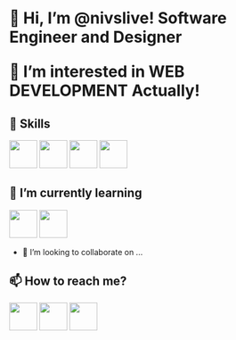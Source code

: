  <h1> 👋 Hi, I’m @nivslive! Software Engineer and Designer



 👀 I’m interested in  WEB DEVELOPMENT Actually!  </h1> 
 
<h2> 🌱 Skills </h2>
<img src="https://seeklogo.com/images/H/html5-logo-EF92D240D7-seeklogo.com.png" width="50"> <img src="https://seeklogo.com/images/C/css-3-logo-AF06D75231-seeklogo.com.png" width="50">    <img src="https://seeklogo.com/images/J/javascript-logo-E967E87D74-seeklogo.com.png" width="50"> <img src="https://seeklogo.com/images/J/javascript-logo-E967E87D74-seeklogo.com.png" width="50"> 
<h2> 🌱 I’m currently learning </h2>
 <img src="https://w7.pngwing.com/pngs/18/497/png-transparent-black-and-blue-atom-icon-screenshot-react-javascript-responsive-web-design-github-angularjs-github-logo-electric-blue-signage.png" width="50"> <img src="https://cdn.iconscout.com/icon/free/png-256/laravel-226015.png" width="50"> 



- 💞️ I’m looking to collaborate on ...
<h2> 📫 How to reach me? </h2>

<a href="https://instagram.com/nivslive"><img src="https://seeklogo.com/images/I/instagram-new-2016-logo-D9D42A0AD4-seeklogo.com.png" width="50"></a>
<a href="www.linkedin.com/in/nivslive
"> <img src="https://seeklogo.com/images/L/linkedin-new-2020-logo-E14A5D55ED-seeklogo.com.png" width="50"></a>
<a href="https://api.whatsapp.com/send?phone=555511974885114&text=Numero%20do%20Nivan%20Junior!%20(Ou%20Nivs%20para%20os%20mais%20pr%C3%B3ximos)."><img src="https://seeklogo.com/images/W/whatsapp-icon-logo-BDC0A8063B-seeklogo.com.png" width="50px"></img></a>



<!---
nivslive/nivslive is a ✨ special ✨ repository because its `README.md` (this file) appears on your GitHub profile.
You can click the Preview link to take a look at your changes.
--->
